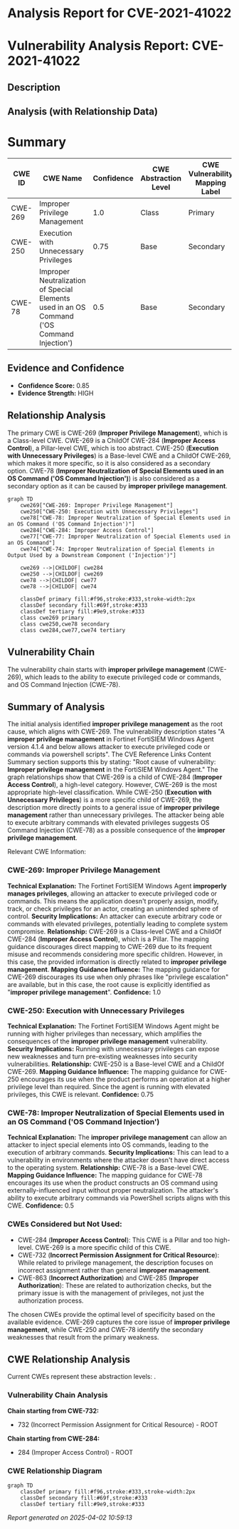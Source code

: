 # Analysis Report for CVE-2021-41022

# Vulnerability Analysis Report: CVE-2021-41022

## Description



## Analysis (with Relationship Data)

# Summary
| CWE ID | CWE Name | Confidence | CWE Abstraction Level | CWE Vulnerability Mapping Label | CWE-Vulnerability Mapping Notes |
|---|---|---|---|---|---|
| CWE-269 | Improper Privilege Management | 1.0 | Class | Primary | Discouraged |
| CWE-250 | Execution with Unnecessary Privileges | 0.75 | Base | Secondary | Allowed |
| CWE-78 | Improper Neutralization of Special Elements used in an OS Command ('OS Command Injection') | 0.5 | Base | Secondary | Allowed |

## Evidence and Confidence

*   **Confidence Score:** 0.85
*   **Evidence Strength:** HIGH

## Relationship Analysis
The primary CWE is CWE-269 (**Improper Privilege Management**), which is a Class-level CWE. CWE-269 is a ChildOf CWE-284 (**Improper Access Control**), a Pillar-level CWE, which is too abstract. CWE-250 (**Execution with Unnecessary Privileges**) is a Base-level CWE and a ChildOf CWE-269, which makes it more specific, so it is also considered as a secondary option. CWE-78 (**Improper Neutralization of Special Elements used in an OS Command ('OS Command Injection')**) is also considered as a secondary option as it can be caused by **improper privilege management**.

```mermaid
graph TD
    cwe269["CWE-269: Improper Privilege Management"]
    cwe250["CWE-250: Execution with Unnecessary Privileges"]
    cwe78["CWE-78: Improper Neutralization of Special Elements used in an OS Command ('OS Command Injection')"]
    cwe284["CWE-284: Improper Access Control"]
    cwe77["CWE-77: Improper Neutralization of Special Elements used in an OS Command"]
    cwe74["CWE-74: Improper Neutralization of Special Elements in Output Used by a Downstream Component ('Injection')"]

    cwe269 -->|CHILDOF| cwe284
    cwe250 -->|CHILDOF| cwe269
    cwe78 -->|CHILDOF| cwe77
    cwe78 -->|CHILDOF| cwe74
    
    classDef primary fill:#f96,stroke:#333,stroke-width:2px
    classDef secondary fill:#69f,stroke:#333
    classDef tertiary fill:#9e9,stroke:#333
    class cwe269 primary
    class cwe250,cwe78 secondary
    class cwe284,cwe77,cwe74 tertiary
```

## Vulnerability Chain
The vulnerability chain starts with **improper privilege management** (CWE-269), which leads to the ability to execute privileged code or commands, and OS Command Injection (CWE-78).

## Summary of Analysis
The initial analysis identified **improper privilege management** as the root cause, which aligns with CWE-269.
The vulnerability description states "A **improper privilege management** in Fortinet FortiSIEM Windows Agent version 4.1.4 and below allows attacker to execute privileged code or commands via powershell scripts".
The CVE Reference Links Content Summary section supports this by stating: "Root cause of vulnerability: **Improper privilege management** in the FortiSIEM Windows Agent."
The graph relationships show that CWE-269 is a child of CWE-284 (**Improper Access Control**), a high-level category. However, CWE-269 is the most appropriate high-level classification. While CWE-250 (**Execution with Unnecessary Privileges**) is a more specific child of CWE-269, the description more directly points to a general issue of **improper privilege management** rather than unnecessary privileges. The attacker being able to execute arbitrary commands with elevated privileges suggests OS Command Injection (CWE-78) as a possible consequence of the **improper privilege management**.

Relevant CWE Information:

### CWE-269: Improper Privilege Management
**Technical Explanation:** The Fortinet FortiSIEM Windows Agent **improperly manages privileges**, allowing an attacker to execute privileged code or commands. This means the application doesn't properly assign, modify, track, or check privileges for an actor, creating an unintended sphere of control.
**Security Implications:** An attacker can execute arbitrary code or commands with elevated privileges, potentially leading to complete system compromise.
**Relationship:** CWE-269 is a Class-level CWE and a ChildOf CWE-284 (**Improper Access Control**), which is a Pillar. The mapping guidance discourages direct mapping to CWE-269 due to its frequent misuse and recommends considering more specific children. However, in this case, the provided information is directly related to **improper privilege management**.
**Mapping Guidance Influence:** The mapping guidance for CWE-269 discourages its use when only phrases like "privilege escalation" are available, but in this case, the root cause is explicitly identified as "**improper privilege management**".
**Confidence:** 1.0

### CWE-250: Execution with Unnecessary Privileges
**Technical Explanation:** The Fortinet FortiSIEM Windows Agent might be running with higher privileges than necessary, which amplifies the consequences of the **improper privilege management** vulnerability.
**Security Implications:** Running with unnecessary privileges can expose new weaknesses and turn pre-existing weaknesses into security vulnerabilities.
**Relationship:** CWE-250 is a Base-level CWE and a ChildOf CWE-269.
**Mapping Guidance Influence:** The mapping guidance for CWE-250 encourages its use when the product performs an operation at a higher privilege level than required. Since the agent is running with elevated privileges, this CWE is relevant.
**Confidence:** 0.75

### CWE-78: Improper Neutralization of Special Elements used in an OS Command ('OS Command Injection')
**Technical Explanation:** The **improper privilege management** can allow an attacker to inject special elements into OS commands, leading to the execution of arbitrary commands.
**Security Implications:** This can lead to a vulnerability in environments where the attacker doesn't have direct access to the operating system.
**Relationship:** CWE-78 is a Base-level CWE.
**Mapping Guidance Influence:** The mapping guidance for CWE-78 encourages its use when the product constructs an OS command using externally-influenced input without proper neutralization. The attacker's ability to execute arbitrary commands via PowerShell scripts aligns with this CWE.
**Confidence:** 0.5

### CWEs Considered but Not Used:
*   CWE-284 (**Improper Access Control**): This CWE is a Pillar and too high-level. CWE-269 is a more specific child of this CWE.
*   CWE-732 (**Incorrect Permission Assignment for Critical Resource**): While related to privilege management, the description focuses on incorrect assignment rather than general **improper management**.
*   CWE-863 (**Incorrect Authorization**) and CWE-285 (**Improper Authorization**): These are related to authorization checks, but the primary issue is with the management of privileges, not just the authorization process.

The chosen CWEs provide the optimal level of specificity based on the available evidence. CWE-269 captures the core issue of **improper privilege management**, while CWE-250 and CWE-78 identify the secondary weaknesses that result from the primary weakness.


## CWE Relationship Analysis

Current CWEs represent these abstraction levels: .


### Vulnerability Chain Analysis

**Chain starting from CWE-732:**
- 732 (Incorrect Permission Assignment for Critical Resource) - ROOT


**Chain starting from CWE-284:**
- 284 (Improper Access Control) - ROOT



### CWE Relationship Diagram

```mermaid
graph TD
    classDef primary fill:#f96,stroke:#333,stroke-width:2px
    classDef secondary fill:#69f,stroke:#333
    classDef tertiary fill:#9e9,stroke:#333
```



*Report generated on 2025-04-02 10:59:13*

